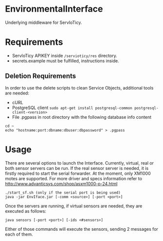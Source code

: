 # EnvironmentalInterface

Underlying middleware for ServIoTicy.

# Requirements

* ServIoTicy APIKEY inside `/servioticy/res` directory.
* secrets.example must be fulfilled, instructions inside.

## Deletion Requirements

In order to use the delete scripts to clean Service Objects, additional tools are needed:

* cURL
* PostgreSQL client 
`sudo apt-get install postgresql-common postgresql-client-<version>`
* File .pgpass in root directory with the following database info content
```
cd ~
echo "hostname:port:dbname:dbuser:dbpassword" > .pgpass
```

# Usage

There are several options to launch the Interface. Currently, virtual, real or both sensor servers can be run. If the real sensor server is needed, it is firstly required to start the serial forwarder. At the moment, only XM1000 motes are supported. For more driver and specs information refer to http://www.advanticsys.com/shop/asxm1000-p-24.html 

```
./start_sf.sh (only if the serial port is being used)
java -jar EnvIface.jar [-comm <source>] [-port <port>]
```

Once the servers are running, if virtual sensors are needed, they are executed as follows:

```
java sensors [-port <port>] [-ids <#sensors>]
```

Either of those commands will execute the sensors, sending 2 messages for each of them.


